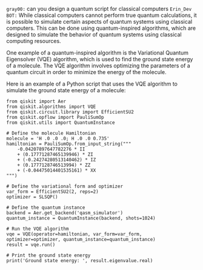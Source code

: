 `gray00:` can you design a quantum script for classical computers
`Erin_Dev BOT:`
While classical computers cannot perform true quantum calculations, it is possible to simulate certain aspects of quantum systems using classical computers. This can be done using quantum-inspired algorithms, which are designed to simulate the behavior of quantum systems using classical computing resources.

One example of a quantum-inspired algorithm is the Variational Quantum Eigensolver (VQE) algorithm, which is used to find the ground state energy of a molecule. The VQE algorithm involves optimizing the parameters of a quantum circuit in order to minimize the energy of the molecule.

Here is an example of a Python script that uses the VQE algorithm to simulate the ground state energy of a molecule:

```
from qiskit import Aer
from qiskit.algorithms import VQE
from qiskit.circuit.library import EfficientSU2
from qiskit.opflow import PauliSumOp
from qiskit.utils import QuantumInstance

# Define the molecule Hamiltonian
molecule = 'H .0 .0 .0; H .0 .0 0.735'
hamiltonian = PauliSumOp.from_input_string("""
    -0.04207897647782276 * II
    + (0.17771287465139946) * ZI
    + (-0.24274280513140462) * IZ
    + (0.1777128746513994) * ZZ
    + (-0.04475014401535161) * XX
""")

# Define the variational form and optimizer
var_form = EfficientSU2(2, reps=2)
optimizer = SLSQP()

# Define the quantum instance
backend = Aer.get_backend('qasm_simulator')
quantum_instance = QuantumInstance(backend, shots=1024)

# Run the VQE algorithm
vqe = VQE(operator=hamiltonian, var_form=var_form, optimizer=optimizer, quantum_instance=quantum_instance)
result = vqe.run()

# Print the ground state energy
print('Ground state energy: ', result.eigenvalue.real)

```
